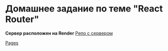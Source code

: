# Домашнее задание по теме "React Router"  

**Сервер расположен на Render**
[Репо с сервером](https://github.com/Sinsl/ra-hw-backend)

[Pages]( https://sinsl.github.io/ra-hw-router)

